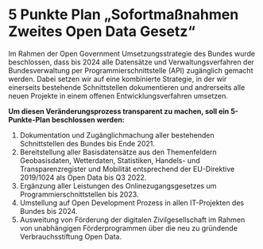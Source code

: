 # 5 Punkte Plan „Sofortmaßnahmen Zweites Open Data Gesetz“
Im Rahmen der Open Government Umsetzungsstrategie des Bundes wurde beschlossen, dass bis 2024 alle Datensätze und Verwaltungsverfahren der Bundesverwaltung per Programmierschnittstelle (API) zugänglich gemacht werden. Dabei setzen wir auf eine kombinierte Strategie, in der wir einerseits bestehende Schnittstellen dokumentieren und andrerseits alle neuen Projekte in einem offenen Entwicklungsverfahren umsetzen.

**Um diesen Veränderungsprozess transparent zu machen, soll ein 5-Punkte-Plan beschlossen werden:**

1. Dokumentation und Zugänglichmachung aller bestehenden Schnittstellen des Bundes bis Ende 2021.
2. Bereitstellung aller Basisdatensätze aus den Themenfeldern Geobasisdaten, Wetterdaten, Statistiken, Handels- und Transparenzregister und Mobilität entsprechend der EU-Direktive 2019/1024 als Open Data bis Q3 2022.
3. Ergänzung aller Leistungen des Onlinezugangsgesetzes um Programmierschnittstellen bis 2023.
4. Umstellung auf Open Development Prozess in allen IT-Projekten des Bundes bis 2024.
5. Ausweitung von Förderung der digitalen Zivilgesellschaft im Rahmen von unabhängigen Förderprogrammen über die neu zu gründende Verbrauchsstiftung Open Data.

